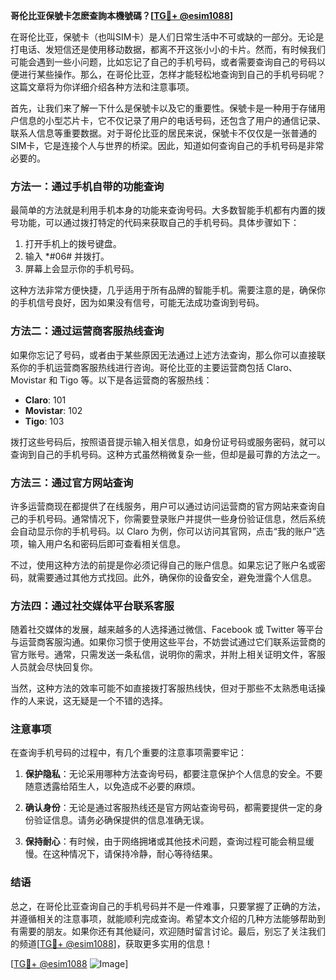 **哥伦比亚保號卡怎麽查詢本機號碼？[[TG💪+ @esim1088](https://t.me/s/esim1088)]**

在哥伦比亚，保號卡（也叫SIM卡）是人们日常生活中不可或缺的一部分。无论是打电话、发短信还是使用移动数据，都离不开这张小小的卡片。然而，有时候我们可能会遇到一些小问题，比如忘记了自己的手机号码，或者需要查询自己的号码以便进行某些操作。那么，在哥伦比亚，怎样才能轻松地查询到自己的手机号码呢？这篇文章将为你详细介绍各种方法和注意事项。

首先，让我们来了解一下什么是保號卡以及它的重要性。保號卡是一种用于存储用户信息的小型芯片卡，它不仅记录了用户的电话号码，还包含了用户的通信记录、联系人信息等重要数据。对于哥伦比亚的居民来说，保號卡不仅仅是一张普通的SIM卡，它是连接个人与世界的桥梁。因此，知道如何查询自己的手机号码是非常必要的。

### 方法一：通过手机自带的功能查询

最简单的方法就是利用手机本身的功能来查询号码。大多数智能手机都有内置的拨号功能，可以通过拨打特定的代码来获取自己的手机号码。具体步骤如下：

1. 打开手机上的拨号键盘。
2. 输入 *#06# 并拨打。
3. 屏幕上会显示你的手机号码。

这种方法非常方便快捷，几乎适用于所有品牌的智能手机。需要注意的是，确保你的手机信号良好，因为如果没有信号，可能无法成功查询到号码。

### 方法二：通过运营商客服热线查询

如果你忘记了号码，或者由于某些原因无法通过上述方法查询，那么你可以直接联系你的手机运营商客服热线进行咨询。哥伦比亚的主要运营商包括 Claro、Movistar 和 Tigo 等。以下是各运营商的客服热线：

- **Claro**: 101
- **Movistar**: 102
- **Tigo**: 103

拨打这些号码后，按照语音提示输入相关信息，如身份证号码或服务密码，就可以查询到自己的手机号码。这种方式虽然稍微复杂一些，但却是最可靠的方法之一。

### 方法三：通过官方网站查询

许多运营商现在都提供了在线服务，用户可以通过访问运营商的官方网站来查询自己的手机号码。通常情况下，你需要登录账户并提供一些身份验证信息，然后系统会自动显示你的手机号码。以 Claro 为例，你可以访问其官网，点击“我的账户”选项，输入用户名和密码后即可查看相关信息。

不过，使用这种方法的前提是你必须记得自己的账户信息。如果忘记了账户名或密码，就需要通过其他方式找回。此外，确保你的设备安全，避免泄露个人信息。

### 方法四：通过社交媒体平台联系客服

随着社交媒体的发展，越来越多的人选择通过微信、Facebook 或 Twitter 等平台与运营商客服沟通。如果你习惯于使用这些平台，不妨尝试通过它们联系运营商的官方账号。通常，只需发送一条私信，说明你的需求，并附上相关证明文件，客服人员就会尽快回复你。

当然，这种方法的效率可能不如直接拨打客服热线快，但对于那些不太熟悉电话操作的人来说，这无疑是一个不错的选择。

### 注意事项

在查询手机号码的过程中，有几个重要的注意事项需要牢记：

1. **保护隐私**：无论采用哪种方法查询号码，都要注意保护个人信息的安全。不要随意透露给陌生人，以免造成不必要的麻烦。
   
2. **确认身份**：无论是通过客服热线还是官方网站查询号码，都需要提供一定的身份验证信息。请务必确保提供的信息准确无误。

3. **保持耐心**：有时候，由于网络拥堵或其他技术问题，查询过程可能会稍显缓慢。在这种情况下，请保持冷静，耐心等待结果。

### 结语

总之，在哥伦比亚查询自己的手机号码并不是一件难事，只要掌握了正确的方法，并遵循相关的注意事项，就能顺利完成查询。希望本文介绍的几种方法能够帮助到有需要的朋友。如果你还有其他疑问，欢迎随时留言讨论。最后，别忘了关注我们的频道[[TG💪+ @esim1088](https://t.me/s/esim1088)]，获取更多实用的信息！

[[TG💪+ @esim1088](https://t.me/s/esim1088) ![Image](https://i.postimg.cc/4NQfJmqS/Snipaste-2025-05-13-00-14-12.png)]